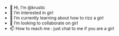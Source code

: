- 👋 Hi, I’m @krustic
- 👀 I’m interested in girl
- 🌱 I’m currently learning about how to rizz a girl
- 💞️ I’m looking to collaborate on girl
- 📫 How to reach me : just chat to me if you are a girl

<!---
Krusetic/Krusetic is a ✨ special ✨ repository because its `README.md` (this file) appears on your GitHub profile.
You can click the Preview link to take a look at your changes.
--->
